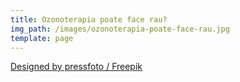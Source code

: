 ```yaml
---
title: Ozonoterapia poate face rau?
img_path: /images/ozonoterapia-poate-face-rau.jpg
template: page
---
```

<a href="http://www.freepik.com">Designed by pressfoto / Freepik</a>

